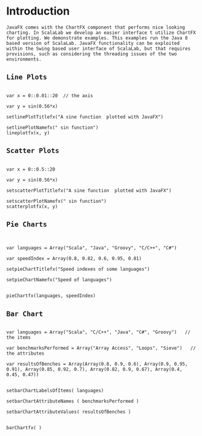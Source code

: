 # Introduction #

`JavaFX comes with the ChartFX component that performs nice looking charting. In ScalaLab we develop an easier interface t utilize ChartFX for plotting. We demonstrate examples. This examples run the Java 8 based version of ScalaLab. JavaFX functionality can be exploited within the Swing based user interface of ScalaLab, but that requires provisions, such as considering the threading issues of the two environments. `


## `Line Plots` ##

```

var x = 0::0.01::20  // the axis

var y = sin(0.56*x)

setlinePlotTitlefx("A sine function  plotted with JavaFX")

setlinePlotNamefx(" sin function")
lineplotfx(x, y)

```

## `Scatter Plots` ##

```

var x = 0::0.5::20

var y = sin(0.56*x)

setscatterPlotTitlefx("A sine function  plotted with JavaFX")

setscatterPlotNamefx(" sin function")
scatterplotfx(x, y)

```


## `Pie Charts ` ##

```


var languages = Array("Scala", "Java", "Groovy", "C/C++", "C#")

var speedIndex = Array(0.8, 0.82, 0.6, 0.95, 0.81)

setpieChartTitlefx("Speed indexes of some languages")

setpieChartNamefx("Speed of languages")


pieChartfx(languages, speedIndex)

```

## `Bar Chart ` ##

```

var languages = Array("Scala", "C/C++", "Java", "C#", "Groovy")   // the items

var benchmarksPerformed = Array("Array Access", "Loops", "Sieve")   // the attributes

var resultsOfBenches = Array(Array(0.8, 0.9, 0.6), Array(0.9, 0.95, 0.91), Array(0.85, 0.92, 0.7), Array(0.82, 0.9, 0.67), Array(0.4, 0.45, 0.47))


setbarChartLabelsOfItems( languages)

setbarChartAttributeNames ( benchmarksPerformed )

setbarChartAttributeValues( resultsOfBenches )


barChartfx( )

```
